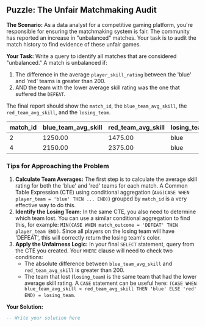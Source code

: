## Puzzle: The Unfair Matchmaking Audit

**The Scenario:** As a data analyst for a competitive gaming platform, you're responsible for ensuring the matchmaking system is fair. The community has reported an increase in "unbalanced" matches. Your task is to audit the match history to find evidence of these unfair games.

**Your Task:** Write a query to identify all matches that are considered "unbalanced." A match is unbalanced if:

1. The difference in the average `player_skill_rating` between the 'blue' and 'red' teams is greater than 200.
2. AND the team with the lower average skill rating was the one that suffered the `DEFEAT`.

The final report should show the `match_id`, the `blue_team_avg_skill`, the `red_team_avg_skill`, and the `losing_team`.

| **match_id** | **blue_team_avg_skill** | **red_team_avg_skill** | **losing_team** |
| ------------------ | ----------------------------- | ---------------------------- | --------------------- |
| 2                  | 1250.00                       | 1475.00                      | blue                  |
| 4                  | 2150.00                       | 2375.00                      | blue                  |

### Tips for Approaching the Problem

1. **Calculate Team Averages:** The first step is to calculate the average skill rating for both the 'blue' and 'red' teams for each match. A Common Table Expression (CTE) using conditional aggregation (`AVG(CASE WHEN player_team = 'blue' THEN ... END)`) grouped by `match_id` is a very effective way to do this.
2. **Identify the Losing Team:** In the same CTE, you also need to determine which team lost. You can use a similar conditional aggregation to find this, for example: `MIN(CASE WHEN match_outcome = 'DEFEAT' THEN player_team END)`. Since all players on the losing team will have 'DEFEAT', this will correctly return the losing team's color.
3. **Apply the Unfairness Logic:** In your final `SELECT` statement, query from the CTE you created. Your `WHERE` clause will need to check two conditions:
   * The absolute difference between `blue_team_avg_skill` and `red_team_avg_skill` is greater than 200.
   * The team that lost (`losing_team`) is the same team that had the lower average skill rating. A `CASE` statement can be useful here: `(CASE WHEN blue_team_avg_skill < red_team_avg_skill THEN 'blue' ELSE 'red' END) = losing_team`.

**Your Solution:**

```sql
-- Write your solution here
```
